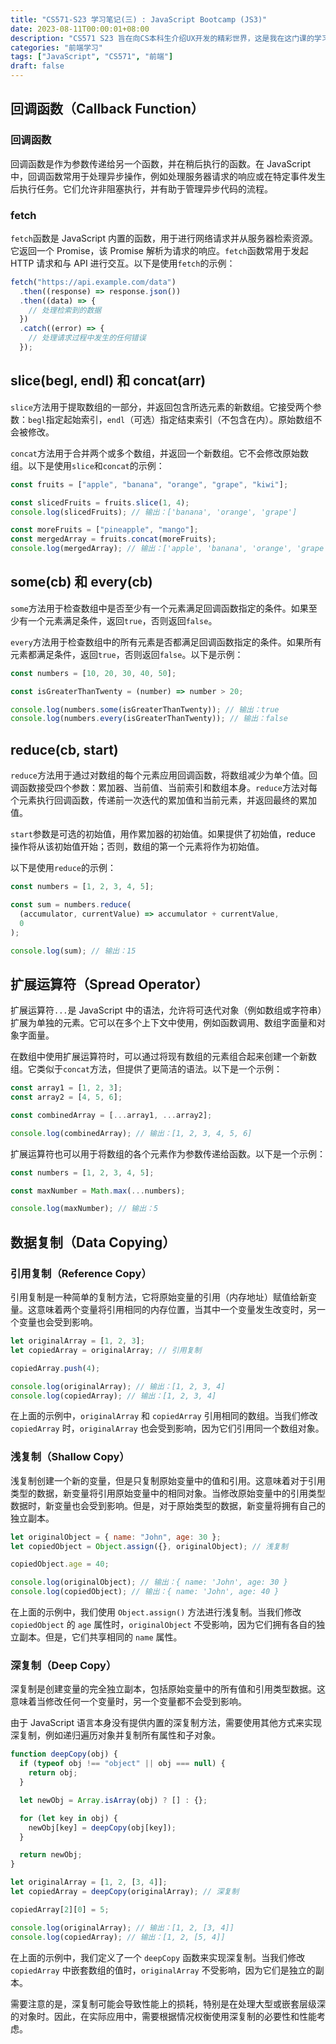 ```yaml
---
title: "CS571-S23 学习笔记(三) : JavaScript Bootcamp (JS3)"
date: 2023-08-11T00:00:01+08:00
description: "CS571 S23 旨在向CS本科生介绍UX开发的精彩世界，这是我在这门课的学习笔记。本节关键词：回调函数（Callback Function）,fetch,slice,concat,some,every,reduce,扩展运算符（Spread Operator）"
categories: "前端学习"
tags: ["JavaScript", "CS571", "前端"]
draft: false
---
```


## 回调函数（Callback Function）

### 回调函数

回调函数是作为参数传递给另一个函数，并在稍后执行的函数。在 JavaScript 中，回调函数常用于处理异步操作，例如处理服务器请求的响应或在特定事件发生后执行任务。它们允许非阻塞执行，并有助于管理异步代码的流程。

### fetch

`fetch`函数是 JavaScript 内置的函数，用于进行网络请求并从服务器检索资源。它返回一个 Promise，该 Promise 解析为请求的响应。`fetch`函数常用于发起 HTTP 请求和与 API 进行交互。以下是使用`fetch`的示例：

```javascript
fetch("https://api.example.com/data")
  .then((response) => response.json())
  .then((data) => {
    // 处理检索到的数据
  })
  .catch((error) => {
    // 处理请求过程中发生的任何错误
  });
```

## slice(begl, endl) 和 concat(arr)

`slice`方法用于提取数组的一部分，并返回包含所选元素的新数组。它接受两个参数：`begl`指定起始索引，`endl`（可选）指定结束索引（不包含在内）。原始数组不会被修改。

`concat`方法用于合并两个或多个数组，并返回一个新数组。它不会修改原始数组。以下是使用`slice`和`concat`的示例：

```javascript
const fruits = ["apple", "banana", "orange", "grape", "kiwi"];

const slicedFruits = fruits.slice(1, 4);
console.log(slicedFruits); // 输出：['banana', 'orange', 'grape']

const moreFruits = ["pineapple", "mango"];
const mergedArray = fruits.concat(moreFruits);
console.log(mergedArray); // 输出：['apple', 'banana', 'orange', 'grape', 'kiwi', 'pineapple', 'mango']
```

## some(cb) 和 every(cb)

`some`方法用于检查数组中是否至少有一个元素满足回调函数指定的条件。如果至少有一个元素满足条件，返回`true`，否则返回`false`。

`every`方法用于检查数组中的所有元素是否都满足回调函数指定的条件。如果所有元素都满足条件，返回`true`，否则返回`false`。以下是示例：

```javascript
const numbers = [10, 20, 30, 40, 50];

const isGreaterThanTwenty = (number) => number > 20;

console.log(numbers.some(isGreaterThanTwenty)); // 输出：true
console.log(numbers.every(isGreaterThanTwenty)); // 输出：false
```

## reduce(cb, start)

`reduce`方法用于通过对数组的每个元素应用回调函数，将数组减少为单个值。回调函数接受四个参数：累加器、当前值、当前索引和数组本身。`reduce`方法对每个元素执行回调函数，传递前一次迭代的累加值和当前元素，并返回最终的累加值。

`start`参数是可选的初始值，用作累加器的初始值。如果提供了初始值，reduce 操作将从该初始值开始；否则，数组的第一个元素将作为初始值。

以下是使用`reduce`的示例：

```javascript
const numbers = [1, 2, 3, 4, 5];

const sum = numbers.reduce(
  (accumulator, currentValue) => accumulator + currentValue,
  0
);

console.log(sum); // 输出：15
```

## 扩展运算符（Spread Operator）

扩展运算符`...`是 JavaScript 中的语法，允许将可迭代对象（例如数组或字符串）扩展为单独的元素。它可以在多个上下文中使用，例如函数调用、数组字面量和对象字面量。

在数组中使用扩展运算符时，可以通过将现有数组的元素组合起来创建一个新数组。它类似于`concat`方法，但提供了更简洁的语法。以下是一个示例：

```javascript
const array1 = [1, 2, 3];
const array2 = [4, 5, 6];

const combinedArray = [...array1, ...array2];

console.log(combinedArray); // 输出：[1, 2, 3, 4, 5, 6]
```

扩展运算符也可以用于将数组的各个元素作为参数传递给函数。以下是一个示例：

```javascript
const numbers = [1, 2, 3, 4, 5];

const maxNumber = Math.max(...numbers);

console.log(maxNumber); // 输出：5
```

## 数据复制（Data Copying）

### 引用复制（Reference Copy）

引用复制是一种简单的复制方法，它将原始变量的引用（内存地址）赋值给新变量。这意味着两个变量将引用相同的内存位置，当其中一个变量发生改变时，另一个变量也会受到影响。

```javascript
let originalArray = [1, 2, 3];
let copiedArray = originalArray; // 引用复制

copiedArray.push(4);

console.log(originalArray); // 输出：[1, 2, 3, 4]
console.log(copiedArray); // 输出：[1, 2, 3, 4]
```

在上面的示例中，`originalArray` 和 `copiedArray` 引用相同的数组。当我们修改 `copiedArray` 时，`originalArray` 也会受到影响，因为它们引用同一个数组对象。

### 浅复制（Shallow Copy）

浅复制创建一个新的变量，但是只复制原始变量中的值和引用。这意味着对于引用类型的数据，新变量将引用原始变量中的相同对象。当修改原始变量中的引用类型数据时，新变量也会受到影响。但是，对于原始类型的数据，新变量将拥有自己的独立副本。

```javascript
let originalObject = { name: "John", age: 30 };
let copiedObject = Object.assign({}, originalObject); // 浅复制

copiedObject.age = 40;

console.log(originalObject); // 输出：{ name: 'John', age: 30 }
console.log(copiedObject); // 输出：{ name: 'John', age: 40 }
```

在上面的示例中，我们使用 `Object.assign()` 方法进行浅复制。当我们修改 `copiedObject` 的 `age` 属性时，`originalObject` 不受影响，因为它们拥有各自的独立副本。但是，它们共享相同的 `name` 属性。

### 深复制（Deep Copy）

深复制是创建变量的完全独立副本，包括原始变量中的所有值和引用类型数据。这意味着当修改任何一个变量时，另一个变量都不会受到影响。

由于 JavaScript 语言本身没有提供内置的深复制方法，需要使用其他方式来实现深复制，例如递归遍历对象并复制所有属性和子对象。

```javascript
function deepCopy(obj) {
  if (typeof obj !== "object" || obj === null) {
    return obj;
  }

  let newObj = Array.isArray(obj) ? [] : {};

  for (let key in obj) {
    newObj[key] = deepCopy(obj[key]);
  }

  return newObj;
}

let originalArray = [1, 2, [3, 4]];
let copiedArray = deepCopy(originalArray); // 深复制

copiedArray[2][0] = 5;

console.log(originalArray); // 输出：[1, 2, [3, 4]]
console.log(copiedArray); // 输出：[1, 2, [5, 4]]
```

在上面的示例中，我们定义了一个 `deepCopy` 函数来实现深复制。当我们修改 `copiedArray` 中嵌套数组的值时，`originalArray` 不受影响，因为它们是独立的副本。

需要注意的是，深复制可能会导致性能上的损耗，特别是在处理大型或嵌套层级深的对象时。因此，在实际应用中，需要根据情况权衡使用深复制的必要性和性能考虑。
